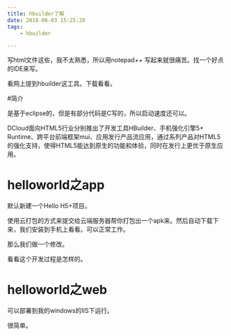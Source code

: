 ```yaml
---
title: hbuilder了解
date: 2018-06-03 15:25:28
tags:
	- hbuilder

---
```




写html文件这些，我不太熟悉，所以用notepad++ 写起来就很痛苦。找一个好点的IDE来写。

看网上提到hbuilder这工具。下载看看。

#简介

是基于eclipse的，但是有部分代码是C写的，所以启动速度还可以。

DCloud面向HTML5行业分别推出了开发工具HBuilder、手机强化引擎5+ Runtime、跨平台前端框架mui、应用发行产品流应用，通过系列产品对HTML5的强化支持，使得HTML5能达到原生的功能和体验，同时在发行上更优于原生应用。



# helloworld之app

默认新建一个Hello H5+项目。

使用云打包的方式来提交给云端服务器帮你打包出一个apk来。然后自动下载下来，我们安装到手机上看看。可以正常工作。

那么我们做一个修改。

看看这个开发过程是怎样的。



# helloworld之web

可以部署到我的windows的IIS下运行。

很简单。





